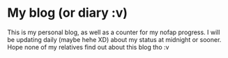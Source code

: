 # My blog (or diary :v)
This is my personal blog, as well as a counter for my nofap progress. I will be updating daily (maybe hehe XD) about my status at midnight or sooner. Hope none of my relatives find out about this blog tho :v  
